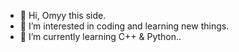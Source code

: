 - 👋 Hi, Omyy this side.
- 👀 I’m interested in coding and learning new things. 
- 🌱 I’m currently learning C++ & Python..


